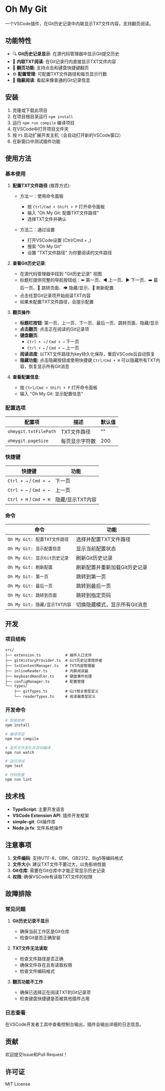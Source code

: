 # Oh My Git

一个VSCode插件，在Git历史记录中内联显示TXT文件内容，支持翻页阅读。

## 功能特性

- 🔍 **Git历史记录显示**: 在源代码管理器中显示Git提交历史
- 📖 **内联TXT阅读**: 在Git记录行内直接显示TXT文件内容
- 📄 **翻页功能**: 支持点击和键盘快捷键翻页
- ⚙️ **配置管理**: 可配置TXT文件路径和每页显示行数
- 🎯 **隐蔽阅读**: 看起来像普通的Git记录信息

## 安装

1. 克隆或下载此项目
2. 在项目根目录运行 `npm install`
3. 运行 `npm run compile` 编译项目
4. 在VSCode中打开项目文件夹
5. 按 `F5` 启动扩展开发主机（会自动打开新的VSCode窗口）
6. 在新窗口中测试插件功能

## 使用方法

### 基本使用

1. **配置TXT文件路径** (推荐方式):
   - 方法一：使用命令面板
     - 按 `Ctrl/Cmd + Shift + P` 打开命令面板
     - 输入 "Oh My Git: 配置TXT文件路径"
     - 选择TXT文件并确认
   
   - 方法二：通过设置
     - 打开VSCode设置 (Ctrl/Cmd + ,)
     - 搜索 "Oh My Git"
     - 设置 "TXT文件路径" 为你要阅读的文件路径

2. **查看Git历史记录**:
   - 在源代码管理器中找到 "Git历史记录" 视图
   - 标题栏提供完整的导航按钮组：⬅️ 第一页、◀️ 上一页、▶️ 下一页、➡️ 最后一页、📄 跳转页面、👁️ 隐藏/显示、🔄 刷新配置
   - 点击任意Git记录项开始阅读TXT内容
   - 如果未配置TXT文件路径，会提示配置

3. **翻页操作**:
   - **标题栏按钮**: 第一页、上一页、下一页、最后一页、跳转页面、隐藏/显示
   - **点击翻页**: 点击正在阅读的Git记录项
   - **键盘翻页**: 
     - `Ctrl + →` / `Cmd + →` 下一页
     - `Ctrl + ←` / `Cmd + ←` 上一页
   - **阅读进度**: 以TXT文件路径为key持久化保存，重启VSCode后自动恢复
   - **隐藏功能**: 点击隐藏按钮或使用快捷键 `Ctrl/Cmd + H` 可以隐藏所有TXT内容，恢复显示所有Git消息

4. **查看配置信息**:
   - 按 `Ctrl/Cmd + Shift + P` 打开命令面板
   - 输入 "Oh My Git: 显示配置信息"

### 配置选项

| 配置项 | 描述 | 默认值 |
|--------|------|--------|
| `ohmygit.txtFilePath` | TXT文件路径 | "" |
| `ohmygit.pageSize` | 每页显示字符数 | 200 |

### 快捷键

| 快捷键 | 功能 |
|--------|------|
| `Ctrl + →` / `Cmd + →` | 下一页 |
| `Ctrl + ←` / `Cmd + ←` | 上一页 |
| `Ctrl + H` / `Cmd + H` | 隐藏/显示TXT内容 |

### 命令

| 命令 | 功能 |
|------|------|
| `Oh My Git: 配置TXT文件路径` | 选择并配置TXT文件路径 |
| `Oh My Git: 显示配置信息` | 显示当前配置状态 |
| `Oh My Git: 显示Git历史记录` | 刷新Git历史记录 |
| `Oh My Git: 刷新配置` | 刷新配置并重新加载Git历史记录 |
| `Oh My Git: 第一页` | 跳转到第一页 |
| `Oh My Git: 最后一页` | 跳转到最后一页 |
| `Oh My Git: 跳转到页面` | 跳转到指定页码 |
| `Oh My Git: 隐藏/显示TXT内容` | 切换隐藏模式，显示所有Git消息 |

## 开发

### 项目结构

```
src/
├── extension.ts           # 插件入口文件
├── gitHistoryProvider.ts  # Git历史记录提供者
├── txtContentManager.ts   # TXT内容管理器
├── inlineReader.ts        # 内联阅读器
├── keyboardHandler.ts     # 键盘事件处理
├── configManager.ts       # 配置管理
└── types/
    ├── gitTypes.ts        # Git相关类型定义
    └── readerTypes.ts     # 阅读器类型定义
```

### 开发命令

```bash
# 安装依赖
npm install

# 编译项目
npm run compile

# 监听文件变化并自动编译
npm run watch

# 运行测试
npm test

# 代码检查
npm run lint
```

## 技术栈

- **TypeScript**: 主要开发语言
- **VSCode Extension API**: 插件开发框架
- **simple-git**: Git操作库
- **Node.js fs**: 文件系统操作

## 注意事项

1. **文件编码**: 支持UTF-8、GBK、GB2312、Big5等编码格式
2. **文件大小**: 建议TXT文件不要过大，以免影响性能
3. **Git仓库**: 需要在Git仓库中才能正常显示历史记录
4. **权限**: 确保VSCode有读取TXT文件的权限

## 故障排除

### 常见问题

1. **Git历史记录不显示**
   - 确保当前工作区是Git仓库
   - 检查Git是否正确安装

2. **TXT文件无法读取**
   - 检查文件路径是否正确
   - 确保文件存在且有读取权限
   - 检查文件编码格式

3. **翻页功能不工作**
   - 确保已选择正在阅读TXT的Git记录项
   - 检查键盘快捷键是否被其他插件占用

### 日志查看

在VSCode开发者工具中查看控制台输出，插件会输出详细的日志信息。

## 贡献

欢迎提交Issue和Pull Request！

## 许可证

MIT License 
